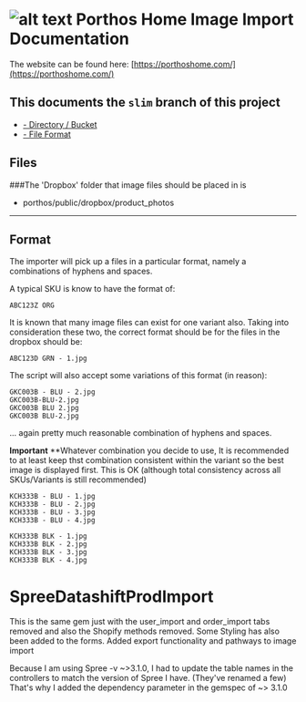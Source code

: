 ![alt text](https://s3-ap-southeast-1.amazonaws.com/porthos/public/assets/logo/favicon.ico "Logo") Porthos Home Image Import Documentation 
======

The website can be found here: [https://porthoshome.com/](https://porthoshome.com/)





## This documents the `slim` branch of this project

* [- Directory / Bucket](https://github.com/setclockpm/spree_datashift_prod_import/tree/slim#directory)
* [- File Format](https://github.com/setclockpm/spree_datashift_prod_import/tree/slim#format "Installed Gems")



## Files
###The 'Dropbox' folder that image files should be placed in is
- porthos/public/dropbox/product_photos

---
## Format

The importer will pick up a files in a particular format, namely a combinations of hyphens and spaces.

A typical SKU is know to have the format of:

    ABC123Z ORG

It is known that many image files can exist for one variant also.
Taking into consideration these two, the correct format should be for the files in the dropbox should be:

    ABC123D GRN - 1.jpg
  
The script will also accept some variations of this format (in reason):

    GKC003B - BLU - 2.jpg
    GKC003B-BLU-2.jpg
    GKC003B BLU 2.jpg
    GKC003B BLU-2.jpg

... again pretty much reasonable combination of hyphens and spaces.

**Important**
**Whatever combination you decide to use, It is recommended to at least keep thst combination consistent within the variant so the best image is displayed first.
This is OK (although total consistency across all SKUs/Variants is still recommended)
    
    KCH333B - BLU - 1.jpg
    KCH333B - BLU - 2.jpg
    KCH333B - BLU - 3.jpg
    KCH333B - BLU - 4.jpg
    
    KCH333B BLK - 1.jpg
    KCH333B BLK - 2.jpg
    KCH333B BLK - 3.jpg
    KCH333B BLK - 4.jpg




SpreeDatashiftProdImport
========================

This is the same gem just with the user_import and order_import tabs removed and also the Shopify methods removed.
Some Styling has also been added to the forms. 
Added export functionality and pathways to image import

Because I am using Spree -v ~>3.1.0, I had to update the table names in the controllers to match the version of Spree I have.
(They've renamed a few) That's why I added the dependency parameter in the gemspec of ~> 3.1.0


